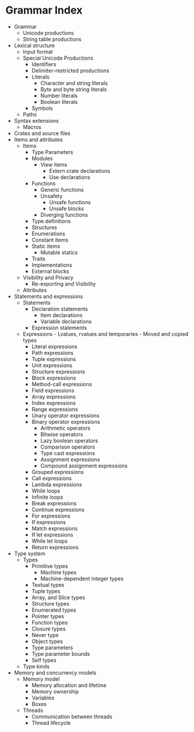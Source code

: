# Grammar Index


- Grammar
    - Unicode productions
    - String table productions
- Lexical structure
    - Input format
    - Special Unicode Productions
        - Identifiers
        - Delimiter-restricted productions
        - Literals
            - Character and string literals
            - Byte and byte string literals
            - Number literals
            - Boolean literals
        - Symbols
    - Paths
- Syntax extensions
    - Macros
- Crates and source files
- Items and attributes
    - Items
        - Type Parameters
        - Modules
            - View items
                - Extern crate declarations
                - Use declarations
        - Functions
            - Generic functions
            - Unsafety
                - Unsafe functions
                - Unsafe blocks
            - Diverging functions
        - Type definitions
        - Structures
        - Enumerations
        - Constant items
        - Static items
            - Mutable statics
        - Traits
        - Implementations
        - External blocks
    - Visibility and Privacy
        - Re-exporting and Visibility
    - Attributes
- Statements and expressions
    - Statements
        - Declaration statements
            - Item declarations
            - Variable declarations
        - Expression statements
    - Expressions
            - Lvalues, rvalues and temporaries
            - Moved and copied types
        - Literal expressions
        - Path expressions
        - Tuple expressions
        - Unit expressions
        - Structure expressions
        - Block expressions
        - Method-call expressions
        - Field expressions
        - Array expressions
        - Index expressions
        - Range expressions
        - Unary operator expressions
        - Binary operator expressions
            - Arithmetic operators
            - Bitwise operators
            - Lazy boolean operators
            - Comparison operators
            - Type cast expressions
            - Assignment expressions
            - Compound assignment expressions
        - Grouped expressions
        - Call expressions
        - Lambda expressions
        - While loops
        - Infinite loops
        - Break expressions
        - Continue expressions
        - For expressions
        - If expressions
        - Match expressions
        - If let expressions
        - While let loops
        - Return expressions
- Type system
    - Types
        - Primitive types
            - Machine types
            - Machine-dependent integer types
        - Textual types
        - Tuple types
        - Array, and Slice types
        - Structure types
        - Enumerated types
        - Pointer types
        - Function types
        - Closure types
        - Never type
        - Object types
        - Type parameters
        - Type parameter bounds
        - Self types
    - Type kinds
- Memory and concurrency models
    - Memory model
        - Memory allocation and lifetime
        - Memory ownership
        - Variables
        - Boxes
    - Threads
        - Communication between threads
        - Thread lifecycle
